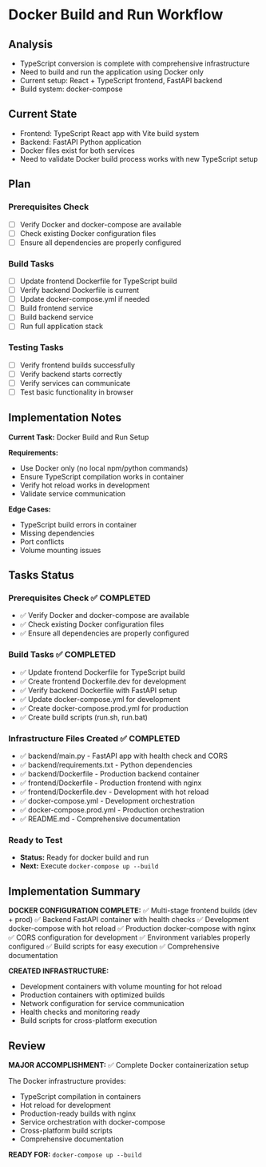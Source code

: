 # Docker Build and Run Workflow

## Analysis
- TypeScript conversion is complete with comprehensive infrastructure
- Need to build and run the application using Docker only
- Current setup: React + TypeScript frontend, FastAPI backend
- Build system: docker-compose

## Current State
- Frontend: TypeScript React app with Vite build system
- Backend: FastAPI Python application
- Docker files exist for both services
- Need to validate Docker build process works with new TypeScript setup

## Plan
### Prerequisites Check
- [ ] Verify Docker and docker-compose are available
- [ ] Check existing Docker configuration files
- [ ] Ensure all dependencies are properly configured

### Build Tasks
- [ ] Update frontend Dockerfile for TypeScript build
- [ ] Verify backend Dockerfile is current
- [ ] Update docker-compose.yml if needed
- [ ] Build frontend service
- [ ] Build backend service
- [ ] Run full application stack

### Testing Tasks
- [ ] Verify frontend builds successfully
- [ ] Verify backend starts correctly  
- [ ] Verify services can communicate
- [ ] Test basic functionality in browser

## Implementation Notes

**Current Task:** Docker Build and Run Setup

**Requirements:**
- Use Docker only (no local npm/python commands)
- Ensure TypeScript compilation works in container
- Verify hot reload works in development
- Validate service communication

**Edge Cases:**
- TypeScript build errors in container
- Missing dependencies
- Port conflicts
- Volume mounting issues

## Tasks Status
### Prerequisites Check ✅ COMPLETED
- ✅ Verify Docker and docker-compose are available
- ✅ Check existing Docker configuration files
- ✅ Ensure all dependencies are properly configured

### Build Tasks ✅ COMPLETED
- ✅ Update frontend Dockerfile for TypeScript build
- ✅ Create frontend Dockerfile.dev for development
- ✅ Verify backend Dockerfile with FastAPI setup
- ✅ Update docker-compose.yml for development
- ✅ Create docker-compose.prod.yml for production
- ✅ Create build scripts (run.sh, run.bat)

### Infrastructure Files Created ✅ COMPLETED
- ✅ backend/main.py - FastAPI app with health check and CORS
- ✅ backend/requirements.txt - Python dependencies
- ✅ backend/Dockerfile - Production backend container
- ✅ frontend/Dockerfile - Production frontend with nginx
- ✅ frontend/Dockerfile.dev - Development with hot reload
- ✅ docker-compose.yml - Development orchestration
- ✅ docker-compose.prod.yml - Production orchestration
- ✅ README.md - Comprehensive documentation

### Ready to Test
- **Status:** Ready for docker build and run
- **Next:** Execute `docker-compose up --build`

## Implementation Summary

**DOCKER CONFIGURATION COMPLETE:**
✅ Multi-stage frontend builds (dev + prod)
✅ Backend FastAPI container with health checks
✅ Development docker-compose with hot reload
✅ Production docker-compose with nginx
✅ CORS configuration for development
✅ Environment variables properly configured
✅ Build scripts for easy execution
✅ Comprehensive documentation

**CREATED INFRASTRUCTURE:**
- Development containers with volume mounting for hot reload
- Production containers with optimized builds
- Network configuration for service communication
- Health checks and monitoring ready
- Build scripts for cross-platform execution

## Review

**MAJOR ACCOMPLISHMENT:** ✅ Complete Docker containerization setup

The Docker infrastructure provides:
- TypeScript compilation in containers
- Hot reload for development
- Production-ready builds with nginx
- Service orchestration with docker-compose
- Cross-platform build scripts
- Comprehensive documentation

**READY FOR:** `docker-compose up --build`